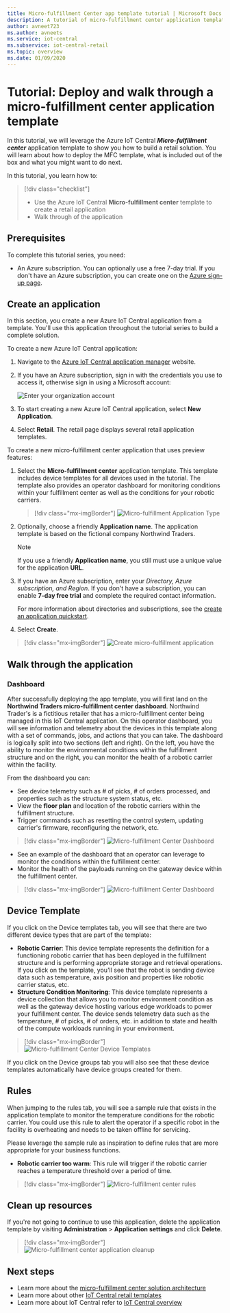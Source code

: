 ```yaml
---
title: Micro-fulfillment Center app template tutorial | Microsoft Docs
description: A tutorial of micro-fulfillment center application template for IoT Central
author: avneet723
ms.author: avneets 
ms.service: iot-central
ms.subservice: iot-central-retail
ms.topic: overview
ms.date: 01/09/2020
---
```


# Tutorial: Deploy and walk through a micro-fulfillment center application template

In this tutorial, we will leverage the Azure IoT Central ***Micro-fulfillment center*** application template to show you how to build a retail solution. You will learn about how to deploy the MFC template, what is included out of the box and what you might want to do next.

In this tutorial, you learn how to: 
> [!div class="checklist"]
> * Use the Azure IoT Central **Micro-fulfillment center** template to create a retail application
> * Walk through of the application 

## Prerequisites
To complete this tutorial series, you need:
* An Azure subscription. You can optionally use a free 7-day trial. If you don't have an Azure subscription, you can create one on the [Azure sign-up page](https://aka.ms/createazuresubscription).

## Create an application 
In this section, you create a new Azure IoT Central application from a template. You'll use this application throughout the tutorial series to build a complete solution.

To create a new Azure IoT Central application:

1. Navigate to the [Azure IoT Central application manager](https://aka.ms/iotcentral) website.
1. If you have an Azure subscription, sign in with the credentials you use to access it, otherwise sign in using a Microsoft account:

   ![Enter your organization account](./media/tutorial-in-store-analytics-create-app-pnp/sign-in.png)

1. To start creating a new Azure IoT Central application, select **New Application**.

1. Select **Retail**.  The retail page displays several retail application templates.

To create a new micro-fulfillment center application that uses preview features:  
1. Select the **Micro-fulfillment center** application template. This template includes device templates for all devices used in the tutorial. The template also provides an operator dashboard for monitoring conditions within your fulfillment center as well as the conditions for your robotic carriers. 

    > [!div class="mx-imgBorder"]
    > ![Micro-fulfillment Application Type](./media/tutorial-micro-fulfillment-center-app-pnp/iotc-retail-homepage-mfc.png)
    
1. Optionally, choose a friendly **Application name**.  The application template is based on the fictional company Northwind Traders. 

    > [!NOTE]
    > If you use a friendly **Application name**, you still must use a unique value for the application **URL**.

1. If you have an Azure subscription, enter your *Directory, Azure subscription, and Region*. If you don't have a subscription, you can enable **7-day free trial** and complete the required contact information.  

    For more information about directories and subscriptions, see the [create an application quickstart](../preview/quick-deploy-iot-central.md).

1. Select **Create**.

> [!div class="mx-imgBorder"]
> ![Create micro-fulfillment application](./media/tutorial-micro-fulfillment-center-app-pnp/iotc-retail-create-app-mfc.png)

## Walk through the application 

### Dashboard 

After successfully deploying the app template, you will first land on the **Northwind Traders micro-fulfillment center dashboard**. Northwind Trader's is a fictitious retailer that has a micro-fulfillment center being managed in this IoT Central application. On this operator dashboard, you will see information and telemetry about the devices in this template along with a set of commands, jobs, and actions that you can take. The dashboard is logically split into two sections (left and right). On the left, you have the ability to monitor the environmental conditions within the fulfillment structure and on the right, you can monitor the health of a robotic carrier within the facility.  

From the dashboard you can:
   * See device telemetry such as # of picks, # of orders processed, and properties such as the structure system status, etc.  
   * View the **floor plan** and location of the robotic carriers within the fulfillment structure.
   * Trigger commands such as resetting the control system, updating carrier's firmware, reconfiguring the network, etc.

> [!div class="mx-imgBorder"]
> ![Micro-fulfillment Center Dashboard](./media/tutorial-micro-fulfillment-center-app-pnp/mfc-dashboard1.png)
   * See an example of the dashboard that an operator can leverage to monitor the conditions within the fulfillment center. 
   * Monitor the health of the payloads running on the gateway device within the fulfillment center.    

> [!div class="mx-imgBorder"]
> ![Micro-fulfillment Center Dashboard](./media/tutorial-micro-fulfillment-center-app-pnp/mfc-dashboard2.png)

## Device Template
If you click on the Device templates tab, you will see that there are two different device types that are part of the template: 
   * **Robotic Carrier**: This device template represents the definition for a functioning robotic carrier that has been deployed in the fulfillment structure and is performing appropriate storage and retrieval operations. If you click on the template, you'll see that the robot is sending device data such as temperature, axis position and properties like robotic carrier status, etc. 
   * **Structure Condition Monitoring**: This device template represents a device collection that allows you to monitor environment condition as well as the gateway device hosting various edge workloads to power your fulfillment center. The device sends telemetry data such as the temperature, # of picks, # of orders, etc. in addition to state and health of the compute workloads running in your environment. 

> [!div class="mx-imgBorder"]
> ![Micro-fulfillment Center Device Templates](./media/tutorial-micro-fulfillment-center-app-pnp/device-templates.png)

If you click on the Device groups tab you will also see that these device templates automatically have device groups created for them.

## Rules
When jumping to the rules tab, you will see a sample rule that exists in the application template to monitor the temperature conditions for the robotic carrier. You could use this rule to alert the operator if a specific robot in the facility is overheating and needs to be taken offline for servicing. 

Please leverage the sample rule as inspiration to define rules that are more appropriate for your business functions.

   - **Robotic carrier too warm**: This rule will trigger if the robotic carrier reaches a temperature threshold over a period of time. 

> [!div class="mx-imgBorder"]
> ![Micro-fulfillment center rules](./media/tutorial-micro-fulfillment-center-app-pnp/rules.png)

## Clean up resources

If you're not going to continue to use this application, delete the application template by visiting **Administration** > **Application settings** and click **Delete**.

> [!div class="mx-imgBorder"]
> ![Micro-fulfillment center application cleanup](./media/tutorial-micro-fulfillment-center-app-pnp/delete.png)

## Next steps
* Learn more about the [micro-fulfillment center solution architecture](./architecture-micro-fulfillment-center-pnp.md)
* Learn more about other [IoT Central retail templates](./overview-iot-central-retail-pnp.md)
* Learn more about IoT Central refer to [IoT Central overview](../preview/overview-iot-central.md)